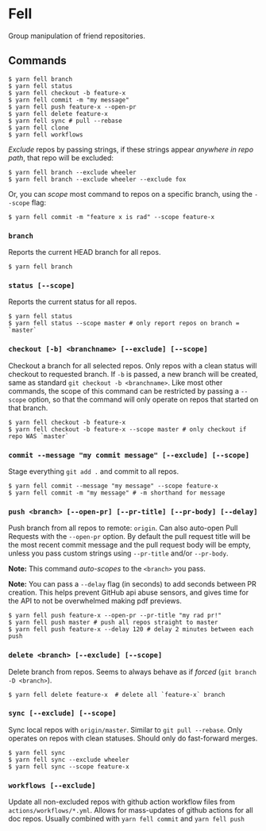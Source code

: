 # Fell

Group manipulation of friend repositories.

## Commands

```SHELL
$ yarn fell branch
$ yarn fell status
$ yarn fell checkout -b feature-x
$ yarn fell commit -m "my message"
$ yarn fell push feature-x --open-pr
$ yarn fell delete feature-x
$ yarn fell sync # pull --rebase
$ yarn fell clone
$ yarn fell workflows
```

_Exclude_ repos by passing strings, if these strings appear _anywhere in repo path_, that
repo will be excluded:

```SHELL
$ yarn fell branch --exclude wheeler
$ yarn fell branch --exclude wheeler --exclude fox
```

Or, you can _scope_ most command to repos on a specific branch, using the `--scope` flag:

```SHELL
$ yarn fell commit -m "feature x is rad" --scope feature-x
```

### `branch`

Reports the current HEAD branch for all repos.

```SHELL
$ yarn fell branch
```

### `status [--scope]`

Reports the current status for all repos.

```SHELL
$ yarn fell status
$ yarn fell status --scope master # only report repos on branch = `master`
```

### `checkout [-b] <branchname> [--exclude] [--scope]`

Checkout a branch for all selected repos. Only repos with a clean status will checkout to
requested branch. If `-b` is passed, a new branch will be created, same as standard
`git checkout -b <branchname>`. Like most other commands, the scope of this command can be
restricted by passing a `--scope` option, so that the command will only operate on repos
that started on that branch.

```SHELL
$ yarn fell checkout -b feature-x
$ yarn fell checkout -b feature-x --scope master # only checkout if repo WAS `master`
```

### `commit --message "my commit message" [--exclude] [--scope]`

Stage everything `git add .` and commit to all repos.

```SHELL
$ yarn fell commit --message "my message" --scope feature-x
$ yarn fell commit -m "my message" # -m shorthand for message
```

### `push <branch> [--open-pr] [--pr-title] [--pr-body] [--delay]`

Push branch from all repos to remote: `origin`. Can also auto-open Pull Requests with the
`--open-pr` option. By default the pull request title will be the most recent commit
message and the pull request body will be empty, unless you pass custom strings using
`--pr-title` and/or `--pr-body`.

**Note:** This command _auto-scopes_ to the `<branch>` you pass.

**Note:** You can pass a `--delay` flag (in seconds) to add seconds between PR creation.
This helps prevent GitHub api abuse sensors, and gives time for the API to not be
overwhelmed making pdf previews.

```SHELL
$ yarn fell push feature-x --open-pr --pr-title "my rad pr!"
$ yarn fell push master # push all repos straight to master
$ yarn fell push feature-x --delay 120 # delay 2 minutes between each push
```

### `delete <branch> [--exclude] [--scope]`

Delete branch from repos. Seems to always behave as if _forced_
(`git branch -D <branch>`).

```SHELL
$ yarn fell delete feature-x  # delete all `feature-x` branch
```

### `sync [--exclude] [--scope]`

Sync local repos with `origin/master`. Similar to `git pull --rebase`. Only operates on
repos with clean statuses. Should only do fast-forward merges.

```SHELL
$ yarn fell sync
$ yarn fell sync --exclude wheeler
$ yarn fell sync --scope feature-x
```

### `workflows [--exclude]`

Update all non-excluded repos with github action workflow files from
`actions/workflows/*.yml`. Allows for mass-updates of github actions for all doc repos.
Usually combined with `yarn fell commit` and `yarn fell push`
